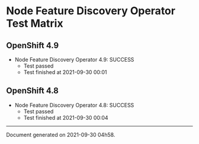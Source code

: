 
Node Feature Discovery Operator Test Matrix
===========================================

OpenShift 4.9
-------------


* Node Feature Discovery Operator 4.9: SUCCESS
  - Test passed
  - Test finished at 2021-09-30 00:01

OpenShift 4.8
-------------


* Node Feature Discovery Operator 4.8: SUCCESS
  - Test passed
  - Test finished at 2021-09-30 00:04


---
Document generated on 2021-09-30 04h58.
